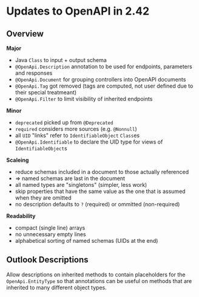 # Updates to OpenAPI in 2.42

## Overview

**Major**

* Java `Class` to input + output schema
* `@OpenApi.Description` annotation to be used for endpoints, parameters and responses
* `@OpenApi.Document` for grouping controllers into OpenAPI documents
* `@OpenApi.Tag` got removed (tags are computed, not user defined due to their special treatmeant)
* `@OpenApi.Filter` to limit visibility of inherited endpoints


**Minor**

* `deprecated` picked up from `@Deprecated`
* `required` considers more sources (e.g. `@Nonnull`)
* all `UID` "links" refer to `IdentifiableObject` `Class`es
* `@OpenApi.Identifiable` to declare the UID type for views of `IdentifiableObject`s

**Scaleing**

* reduce schemas included in a document to those actually referenced
* => named schemas are last in the document
* all named types are "singletons" (simpler, less work)
* skip properties that have the same value as the one that is assumed when they are omitted
* no description defaults to `?` (required) or ommitted (non-required)

**Readability**

* compact (single line) arrays
* no unnecessary empty lines
* alphabetical sorting of named schemas (UIDs at the end)


   
## Outlook Descriptions

Allow descriptions on inherited methods to contain placeholders for the `OpenApi.EntityType`
so that annotations can be useful on methods that are inherited to many different object types. 

